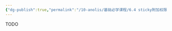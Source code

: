 ```yaml
---
{"dg-publish":true,"permalink":"/10-anolis/基础必学课程/6.4 sticky附加权限/","dgPassFrontmatter":true}
---
```


TODO